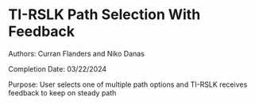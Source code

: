 # TI-RSLK Path Selection With Feedback
 
Authors: Curran Flanders and Niko Danas

Completion Date: 03/22/2024

Purpose: User selects one of multiple path options and TI-RSLK receives feedback to keep on steady path
